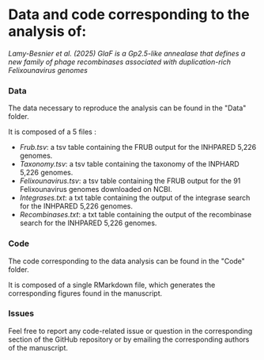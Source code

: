# Data and code corresponding to the analysis of:

_Lamy-Besnier et al. (2025) GlaF is a Gp2.5-like annealase that defines a new family of phage recombinases associated with duplication-rich Felixounavirus genomes_

### Data

The data necessary to reproduce the analysis can be found in the "Data" folder.

It is composed of a 5 files :

- *Frub.tsv*: a tsv table containing the FRUB output for the INHPARED 5,226 genomes.
- *Taxonomy.tsv*: a tsv table containing the taxonomy of the INPHARD 5,226 genomes.
- *Felixounavirus.tsv*: a tsv table containing the FRUB output for the 91 Felixounavirus genomes downloaded on NCBI.
- *Integrases.txt*: a txt table containing the output of the integrase search for the INHPARED 5,226 genomes.
- *Recombinases.txt*: a txt table containing the output of the recombinase search for the INHPARED 5,226 genomes.

### Code

The code corresponding to the data analysis can be found in the "Code" folder.

It is composed of a single RMarkdown file, which generates the corresponding figures found in the manuscript.

### Issues

Feel free to report any code-related issue or question in the corresponding section of the GitHub repository or by emailing the corresponding authors of the manuscript.


